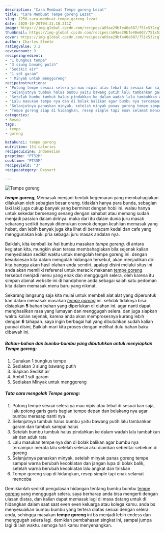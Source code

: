 ```yaml
---
description: "Cara Membuat Tempe goreng Lezat"
title: "Cara Membuat Tempe goreng Lezat"
slug: 1250-cara-membuat-tempe-goreng-lezat
date: 2020-10-20T04:33:18.211Z
image: https://img-global.cpcdn.com/recipes/a69ae29bfe40e607/751x532cq70/tempe-goreng-foto-resep-utama.jpg
thumbnail: https://img-global.cpcdn.com/recipes/a69ae29bfe40e607/751x532cq70/tempe-goreng-foto-resep-utama.jpg
cover: https://img-global.cpcdn.com/recipes/a69ae29bfe40e607/751x532cq70/tempe-goreng-foto-resep-utama.jpg
author: Charles Steele
ratingvalue: 3.2
reviewcount: 9
recipeingredient:
- "1 bungkus tempe"
- "3 siung bawang putih"
- "Sedikit air"
- "1 sdt garam"
- " Minyak untuk menggoreng"
recipeinstructions:
- "Potong tempe sesuai selera ya mau nipis atau tebal di sesuai kan saja, lalu potong garis garis bagian tempe depan dan belakang nya agar bumbu meresap nanti nya"
- "Selanjutnya tumbuk halus bumbu yaitu bawang putih lalu tambahkan garam dan tumbuk sampai halus"
- "Setelah bumbu tumbuk halus pindahkan ke dalam wadah lalu tambahkan air dan aduk rata"
- "Lalu masukan tempe nya dan di bolak balikan agar bumbu nya tercampur merata lalu setelah selesai aku diamkan sebentar sebelum di goreng"
- "Selanjutnya panaskan minyak, setelah minyak panas goreng tempe sampai warna berubah kecoklatan dan jangan lupa di bolak balik, setelah warna berubah kecoklatan lalu angkat dan tiriskan"
- "Tempe goreng siap di hidangkan, resep simple tapi enak selamat mencoba"
categories:
- Resep
tags:
- tempe
- goreng

katakunci: tempe goreng 
nutrition: 154 calories
recipecuisine: Indonesian
preptime: "PT32M"
cooktime: "PT35M"
recipeyield: "3"
recipecategory: Dessert

---
```



![Tempe goreng](https://img-global.cpcdn.com/recipes/a69ae29bfe40e607/751x532cq70/tempe-goreng-foto-resep-utama.jpg)

<b><i>tempe goreng</i></b>, Memasak menjadi bentuk kegemaran yang membahagiakan dilakukan oleh sebagian besar orang. tidaklah hanya para bunda, sebagian laki laki juga cukup banyak yang berminat dengan hobi ini. walau hanya untuk sekedar bersenang senang dengan sahabat atau memang sudah menjadi passion dalam dirinya. maka dari itu dalam dunia juru masak sekarang sedikit banyak ditemukan cowok dengan keahlian memasak yang hebat, dan lebih banyak juga kita lihat di bermacam kedai dan cafe yang menggunakan koki pria sebagai juru masak andalan nya.



Baiklah, kita kembali ke hal bumbu masakan <i>tempe goreng</i>. di antara kegiatan kita, mungkin akan terasa membahagiakan bila sejenak kalian menyediakan sedikit waktu untuk mengolah tempe goreng ini. dengan kesuksesan kita dalam mengolah hidangan tersebut, akan menjadikan diri kita bangga akan hasil olahan anda sendiri. apalagi disini melalui situs ini anda akan memiliki referensi untuk meracik makanan <u>tempe goreng</u> tersebut menjadi menu yang enak dan menggugah selera, oleh karena itu simpan alamat website ini di handphone anda sebagai salah satu pedoman kita dalam memasak menu baru yang nikmat.


Sekarang langsung saja kita mulai untuk membeli alat alat yang diperuntuk kan dalam memasak masakan <u><i>tempe goreng</i></u> ini. setidak tidaknya bisa disiapkan <b>5</b> bahan bahan yang diperlukan di olahan ini. agar nanti dapat menghasilkan rasa yang lumayan dan menggugah selera. dan juga siapkan waktu kalian sejenak, karena anda akan memprosesnya kurang lebih dengan <b>6</b> tahapan. saya ingin berbagai hal yang dibutuhkan sudah kalian punyai disini, Baiklah mari kita proses dengan melihat dulu bahan baku dibawah ini.

<!--inarticleads1-->

##### Bahan-bahan dan bumbu-bumbu yang dibutuhkan untuk menyiapkan Tempe goreng:

1. Gunakan 1 bungkus tempe
1. Sediakan 3 siung bawang putih
1. Siapkan Sedikit air
1. Ambil 1 sdt garam
1. Sediakan  Minyak untuk menggoreng




<!--inarticleads2-->

##### Tata cara mengolah Tempe goreng:

1. Potong tempe sesuai selera ya mau nipis atau tebal di sesuai kan saja, lalu potong garis garis bagian tempe depan dan belakang nya agar bumbu meresap nanti nya
1. Selanjutnya tumbuk halus bumbu yaitu bawang putih lalu tambahkan garam dan tumbuk sampai halus
1. Setelah bumbu tumbuk halus pindahkan ke dalam wadah lalu tambahkan air dan aduk rata
1. Lalu masukan tempe nya dan di bolak balikan agar bumbu nya tercampur merata lalu setelah selesai aku diamkan sebentar sebelum di goreng
1. Selanjutnya panaskan minyak, setelah minyak panas goreng tempe sampai warna berubah kecoklatan dan jangan lupa di bolak balik, setelah warna berubah kecoklatan lalu angkat dan tiriskan
1. Tempe goreng siap di hidangkan, resep simple tapi enak selamat mencoba




Demikianlah sedikit pengulasan hidangan tentang bumbu bumbu <u>tempe goreng</u> yang menggugah selera. saya berharap anda bisa mengerti dengan ulasan diatas, dan kalian dapat memasak lagi di masa datang untuk di hidangkan dalam saat saat even even keluarga atau kolega kamu. anda bs menyesuaikan bumbu bumbu yang tertera diatas sesuai dengan selera anda, sehingga masakan <b>tempe goreng</b> ini bs menjadi lebih endess dan menggugah selera lagi. demikian pembahasan singkat ini, sampai jumpa lagi di lain waktu. semoga hari kamu menyenangkan.
